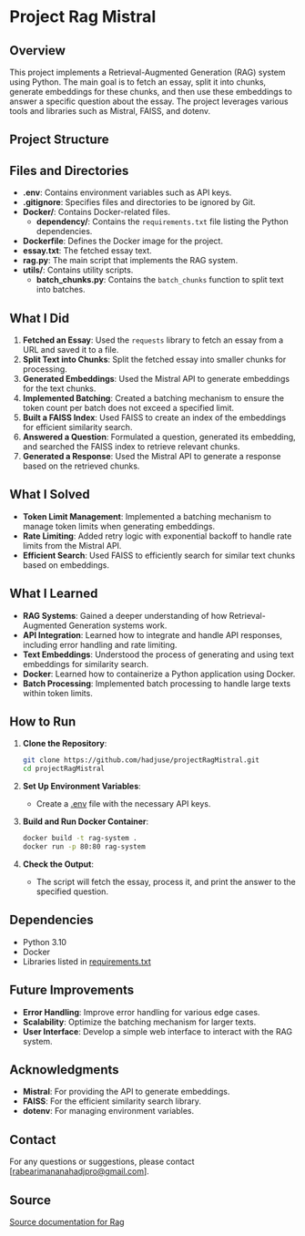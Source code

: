 # Project Rag Mistral

## Overview

This project implements a Retrieval-Augmented Generation (RAG) system using Python. The main goal is to fetch an essay, split it into chunks, generate embeddings for these chunks, and then use these embeddings to answer a specific question about the essay. The project leverages various tools and libraries such as Mistral, FAISS, and dotenv.

## Project Structure

## Files and Directories

- **.env**: Contains environment variables such as API keys.
- **.gitignore**: Specifies files and directories to be ignored by Git.
- **Docker/**: Contains Docker-related files.
  - **dependency/**: Contains the `requirements.txt` file listing the Python dependencies.
- **Dockerfile**: Defines the Docker image for the project.
- **essay.txt**: The fetched essay text.
- **rag.py**: The main script that implements the RAG system.
- **utils/**: Contains utility scripts.
  - **batch_chunks.py**: Contains the `batch_chunks` function to split text into batches.

## What I Did

1. **Fetched an Essay**: Used the `requests` library to fetch an essay from a URL and saved it to a file.
2. **Split Text into Chunks**: Split the fetched essay into smaller chunks for processing.
3. **Generated Embeddings**: Used the Mistral API to generate embeddings for the text chunks.
4. **Implemented Batching**: Created a batching mechanism to ensure the token count per batch does not exceed a specified limit.
5. **Built a FAISS Index**: Used FAISS to create an index of the embeddings for efficient similarity search.
6. **Answered a Question**: Formulated a question, generated its embedding, and searched the FAISS index to retrieve relevant chunks.
7. **Generated a Response**: Used the Mistral API to generate a response based on the retrieved chunks.

## What I Solved

- **Token Limit Management**: Implemented a batching mechanism to manage token limits when generating embeddings.
- **Rate Limiting**: Added retry logic with exponential backoff to handle rate limits from the Mistral API.
- **Efficient Search**: Used FAISS to efficiently search for similar text chunks based on embeddings.

## What I Learned

- **RAG Systems**: Gained a deeper understanding of how Retrieval-Augmented Generation systems work.
- **API Integration**: Learned how to integrate and handle API responses, including error handling and rate limiting.
- **Text Embeddings**: Understood the process of generating and using text embeddings for similarity search.
- **Docker**: Learned how to containerize a Python application using Docker.
- **Batch Processing**: Implemented batch processing to handle large texts within token limits.

## How to Run

1. **Clone the Repository**:
    ```sh
    git clone https://github.com/hadjuse/projectRagMistral.git
    cd projectRagMistral
    ```

2. **Set Up Environment Variables**:
    - Create a [.env](http://_vscodecontentref_/4) file with the necessary API keys.

3. **Build and Run Docker Container**:
    ```sh
    docker build -t rag-system .
    docker run -p 80:80 rag-system
    ```

4. **Check the Output**:
    - The script will fetch the essay, process it, and print the answer to the specified question.

## Dependencies

- Python 3.10
- Docker
- Libraries listed in [requirements.txt](http://_vscodecontentref_/5)

## Future Improvements

- **Error Handling**: Improve error handling for various edge cases.
- **Scalability**: Optimize the batching mechanism for larger texts.
- **User Interface**: Develop a simple web interface to interact with the RAG system.

## Acknowledgments

- **Mistral**: For providing the API to generate embeddings.
- **FAISS**: For the efficient similarity search library.
- **dotenv**: For managing environment variables.

## Contact

For any questions or suggestions, please contact [rabearimananahadjpro@gmail.com].

## Source
[Source documentation for Rag](https://docs.mistral.ai/guides/rag/)